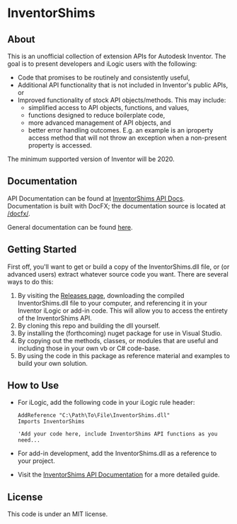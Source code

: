 # InventorShims

## About

This is an unofficial collection of extension APIs for Autodesk Inventor.  The goal is to present developers and iLogic users with the following:

* Code that promises to be routinely and consistently useful,
* Additional API functionality that is not included in Inventor's public APIs, or
* Improved functionality of stock API objects/methods.  This may include:
  * simplified access to API objects, functions, and values,
  * functions designed to reduce boilerplate code,
  * more advanced management of API objects, and
  * better error handling outcomes.  E.g. an example is an iproperty access method that will not throw an exception when a non-present property is accessed.

The minimum supported version of Inventor will be 2020.

## Documentation

API Documentation can be found at [InventorShims API Docs](https://inventorcode.github.io/InventorShims/api/InventorShims.html).  Documentation is built with DocFX; the documentation source is located at [/docfx/](https://github.com/InventorCode/InventorShims/tree/master/docfx).

General documentation can be found [here](https://inventorcode.github.io/InventorShims/articles/quick-start.html).

## Getting Started

First off, you'll want to get or build a copy of the InventorShims.dll file, or (or advanced users) extract whatever source code you want.  There are several ways to do this:

1. By visiting the [Releases page](https://github.com/InventorCode/InventorShims/releases), downloading the compiled InventorShims.dll file to your computer, and referencing it in your Inventor iLogic or add-in code.  This will allow you to access the entirety of the InventorShims API.
2. By cloning this repo and building the dll yourself.
3. By installing the (forthcoming) nuget package for use in Visual Studio.
4. By copying out the methods, classes, or modules that are useful and including those in your own vb or C# code-base.
5. By using the code in this package as reference material and examples to build your own solution.

## How to Use

* For iLogic, add the following code in your iLogic rule header:

    ```VB
    AddReference "C:\Path\To\File\InventorShims.dll"
    Imports InventorShims
    
    'Add your code here, include InventorShims API functions as you need...
    ```
* For add-in development, add the InventorShims.dll as a reference to your project.
* Visit the [InventorShims API Documentation](https://inventorcode.github.io/InventorShims/) for a more detailed guide.

## License

This code is under an MIT license.

